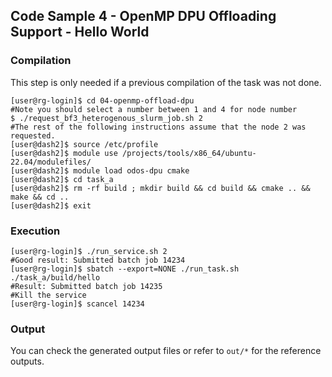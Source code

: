 ## Code Sample 4 - OpenMP DPU Offloading Support - Hello World

### Compilation

This step is only needed if a previous compilation of the task was not done.

```
[user@rg-login]$ cd 04-openmp-offload-dpu
#Note you should select a number between 1 and 4 for node number
$ ./request_bf3_heterogenous_slurm_job.sh 2
#The rest of the following instructions assume that the node 2 was requested.
[user@dash2]$ source /etc/profile
[user@dash2]$ module use /projects/tools/x86_64/ubuntu-22.04/modulefiles/
[user@dash2]$ module load odos-dpu cmake
[user@dash2]$ cd task_a
[user@dash2]$ rm -rf build ; mkdir build && cd build && cmake .. && make && cd ..
[user@dash2]$ exit
```

### Execution

```
[user@rg-login]$ ./run_service.sh 2
#Good result: Submitted batch job 14234
[user@rg-login]$ sbatch --export=NONE ./run_task.sh ./task_a/build/hello
#Result: Submitted batch job 14235
#Kill the service
[user@rg-login]$ scancel 14234
```

### Output

You can check the generated output files or refer to `out/*` for the reference outputs.
